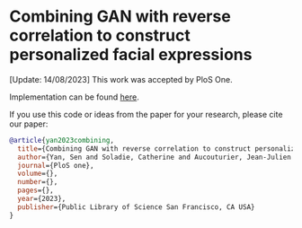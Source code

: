 # Combining GAN with reverse correlation to construct personalized facial expressions
[Update: 14/08/2023] This work was accepted by PloS One.

Implementation can be found [here](https://github.com/yansen0508/Mental-Deep-Reverse-Engineering).

If you use this code or ideas from the paper for your research, please cite our paper:
```BibTeX
@article{yan2023combining,
  title={Combining GAN with reverse correlation to construct personalized facial expressions},
  author={Yan, Sen and Soladie, Catherine and Aucouturier, Jean-Julien and Seguier, Renaud},
  journal={PloS one},
  volume={},
  number={},
  pages={},
  year={2023},
  publisher={Public Library of Science San Francisco, CA USA}
}
```
